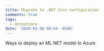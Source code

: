 ```yaml
---
title: Migrate to .NET Core configuration
comments: true
tags:
  - dotnetcore
date: '2020-02-08 08:44 -0500'
---
```

Ways to deploy an ML.NET model to Azure

